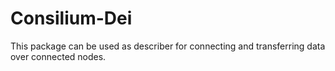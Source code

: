 # Consilium-Dei
This package can be used as describer for connecting and transferring data over connected nodes.
